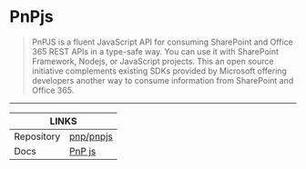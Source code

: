 # PnPjs

> PnPJS is a fluent JavaScript API for consuming SharePoint and Office 365 REST APIs in a type-safe way. You can use it with SharePoint Framework, Nodejs, or JavaScript projects. This an open source initiative complements existing SDKs provided by Microsoft offering developers another way to consume information from SharePoint and Office 365.

---

<div class="links">
    <table>
        <thead>
            <tr>
                <th colspan="2">LINKS</th>
            </tr>
        </thead>
        <tbody>
            <tr>
                <td>Repository</td>
                <td><a href="https://github.com/pnp/pnpjs" target="_blank">pnp/pnpjs</a></td>
            </tr>
            <tr>
                <td>Docs</td>
                <td><a href="https://pnp.github.io/pnpjs/" target="_blank">PnP js</a></td>
            </tr>
        </tbody>
    </table>
</div>
